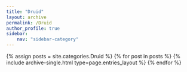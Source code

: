 ```yaml
---
title: "Druid"
layout: archive
permalink: /Druid
author_profile: true
sidebar:
    nav: "sidebar-category"
---
```



{% assign posts = site.categories.Druid %}
{% for post in posts %} {% include archive-single.html type=page.entries_layout %} {% endfor %}
